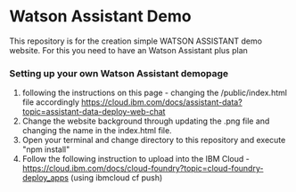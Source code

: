 # Watson Assistant Demo

This repository is for the creation simple WATSON ASSISTANT demo website. For this you need to have an Watson Assistant plus plan

### Setting up your own Watson Assistant demopage

1) following the instructions on this page - changing the /public/index.html file accordingly https://cloud.ibm.com/docs/assistant-data?topic=assistant-data-deploy-web-chat
2) Change the website background through updating the .png file and changing the name in the index.html file.
3) Open your terminal and change directory to this repository and execute "npm install"
4) Follow the following instruction to upload into the IBM Cloud - https://cloud.ibm.com/docs/cloud-foundry?topic=cloud-foundry-deploy_apps  (using ibmcloud cf push)

